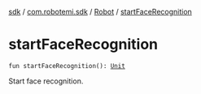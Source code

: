 [sdk](../../index.md) / [com.robotemi.sdk](../index.md) / [Robot](index.md) / [startFaceRecognition](./start-face-recognition.md)

# startFaceRecognition

`fun startFaceRecognition(): `[`Unit`](https://kotlinlang.org/api/latest/jvm/stdlib/kotlin/-unit/index.html)

Start face recognition.

